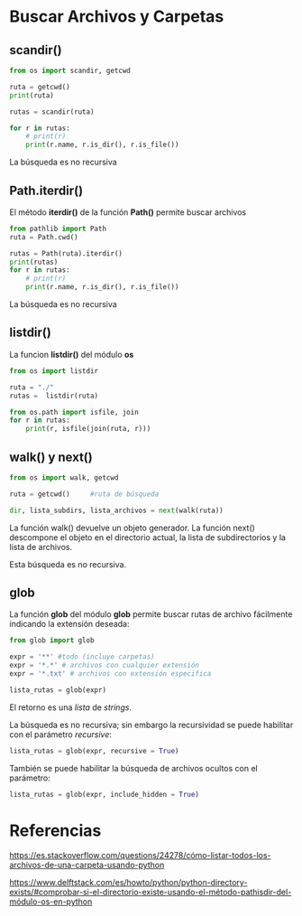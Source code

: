 

# Buscar Archivos y Carpetas


## scandir()



```python
from os import scandir, getcwd

ruta = getcwd()
print(ruta)

rutas = scandir(ruta)

for r in rutas:
    # print(r)
    print(r.name, r.is_dir(), r.is_file())
```

La búsqueda es no recursiva

## Path.iterdir()


El método **iterdir()** de la función **Path()** permite buscar archivos

```python
from pathlib import Path
ruta = Path.cwd()

rutas = Path(ruta).iterdir()
print(rutas)
for r in rutas:
    # print(r)
    print(r.name, r.is_dir(), r.is_file())
```
La búsqueda es no recursiva


## listdir()

La funcion **listdir()** del módulo **os** 

```python
from os import listdir

ruta = "./"
rutas =  listdir(ruta)
```

```python
from os.path import isfile, join
for r in rutas:
    print(r, isfile(join(ruta, r)))
```


## walk() y next() 

```python
from os import walk, getcwd

ruta = getcwd()     #ruta de búsqueda

dir, lista_subdirs, lista_archivos = next(walk(ruta))   
```
La función walk() devuelve un objeto generador. La función next() descompone el objeto en el directorio actual, la lista de subdirectorios y la lista de archivos.

Esta búsqueda es no recursiva.


## glob

La función **glob** del módulo **glob** permite buscar rutas de archivo fácilmente indicando la extensión deseada:

```python
from glob import glob

expr = '**' #todo (incluye carpetas)
expr = '*.*' # archivos con cualquier extensión
expr = '*.txt' # archivos con extensión especifica

lista_rutas = glob(expr)
```
El retorno es una *lista* de *strings*.

La búsqueda es no recursiva; sin embargo la recursividad se puede habilitar con el parámetro *recursive*:

```python
lista_rutas = glob(expr, recursive = True)
```
También se puede habilitar la búsqueda de archivos ocultos con el parámetro: 
```python
lista_rutas = glob(expr, include_hidden = True)
```

# Referencias

https://es.stackoverflow.com/questions/24278/cómo-listar-todos-los-archivos-de-una-carpeta-usando-python

https://www.delftstack.com/es/howto/python/python-directory-exists/#comprobar-si-el-directorio-existe-usando-el-método-pathisdir-del-módulo-os-en-python